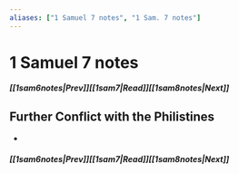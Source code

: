 ```yaml
---
aliases: ["1 Samuel 7 notes", "1 Sam. 7 notes"]
---
```

# 1 Samuel 7 notes
##### <span class=arrow-left></span>[[1sam6notes|Prev]]<span class=navigation-separator></span>[[1sam7|Read]]<span class=navigation-separator></span>[[1sam8notes|Next]]<span class=arrow-right></span>
## Further Conflict with the Philistines
- 
##### <span class=arrow-left></span>[[1sam6notes|Prev]]<span class=navigation-separator></span>[[1sam7|Read]]<span class=navigation-separator></span>[[1sam8notes|Next]]<span class=arrow-right></span>